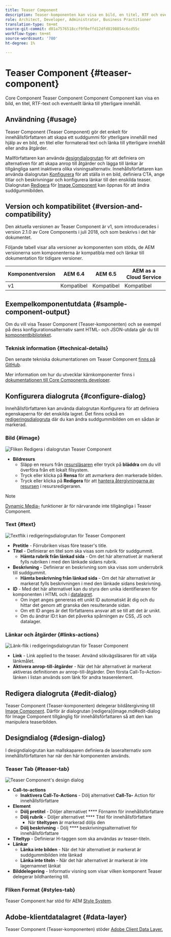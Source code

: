 ```yaml
---
title: Teaser Component
description: Teaser-komponenten kan visa en bild, en titel, RTF och eventuellt länka till ytterligare innehåll.
role: Architect, Developer, Administrator, Business Practitioner
translation-type: tm+mt
source-git-commit: d01a7576518ccf9f0effd12dfd8198854c6cd55c
workflow-type: tm+mt
source-wordcount: '780'
ht-degree: 1%

---
```



# Teaser Component {#teaser-component}

Core Component Teaser Component Component Component kan visa en bild, en titel, RTF-text och eventuellt länka till ytterligare innehåll.

## Användning {#usage}

Teaser Component (Teaser Component) gör det enkelt för innehållsförfattaren att skapa ett suddgummi för ytterligare innehåll med hjälp av en bild, en titel eller formaterad text och länka till ytterligare innehåll eller andra åtgärder.

Mallförfattaren kan använda [designdialogrutan](#design-dialog) för att definiera om alternativen för att skapa anrop till åtgärder och lägga till länkar är tillgängliga samt inaktivera olika visningsalternativ. Innehållsförfattaren kan använda dialogrutan [Konfigurera](#configure-dialog) för att ställa in en bild, definiera CTA, ange titlar och beskrivningar och konfigurera länkar till den enskilda teaser. Dialogrutan [Redigera](image.md#edit-dialog) för [Image Component](image.md) kan öppnas för att ändra suddgummibilden.

## Version och kompatibilitet {#version-and-compatibility}

Den aktuella versionen av Teaser Component är v1, som introducerades i version 2.1.0 av Core Components i juli 2018, och som beskrivs i det här dokumentet.

Följande tabell visar alla versioner av komponenten som stöds, de AEM versionerna som komponenterna är kompatibla med och länkar till dokumentation för tidigare versioner.

| Komponentversion | AEM 6.4 | AEM 6.5 | AEM as a Cloud Service |
|---|---|---|---|
| v1 | Kompatibel | Kompatibel | Kompatibel |

## Exempelkomponentutdata {#sample-component-output}

Om du vill visa Teaser Component (Teaser-komponenten) och se exempel på dess konfigurationsalternativ samt HTML- och JSON-utdata går du till [komponentbiblioteket](https://adobe.com/go/aem_cmp_library_teaser).

### Teknisk information {#technical-details}

Den senaste tekniska dokumentationen om Teaser Component [finns på GitHub](https://adobe.com/go/aem_cmp_tech_teaser_v1).

Mer information om hur du utvecklar kärnkomponenter finns i [dokumentationen till Core Components developer](/help/developing/overview.md).

## Konfigurera dialogruta {#configure-dialog}

Innehållsförfattaren kan använda dialogrutan Konfigurera för att definiera egenskaperna för det enskilda lagret. Det finns också en [redigeringsdialogruta](#edit-dialog) där du kan ändra suddgummibilden om en sådan är markerad.

### Bild {#image}

![Fliken Redigera i dialogrutan Teaser Component](/help/assets/teaser-edit-image.png)

* **Bildresurs**
   * Släpp en resurs från [resursläsaren](https://docs.adobe.com/content/help/en/experience-manager-cloud-service/sites/authoring/fundamentals/environment-tools.html) eller tryck på **bläddra** om du vill överföra från ett lokalt filsystem.
   * Tryck eller klicka på **Rensa** för att avmarkera den markerade bilden.
   * Tryck eller klicka på **Redigera** för att [hantera återgivningarna av resursen](https://docs.adobe.com/content/help/en/experience-manager-cloud-service/assets/manage/manage-digital-assets.html) i resursredigeraren.

>[!NOTE]
>
>[Dynamic Media-](image.md#dynamic-media) funktioner är för närvarande inte tillgängliga i Teaser Component.

### Text {#text}

![Textflik i redigeringsdialogrutan för Teaser Component](/help/assets/teaser-edit-text.png)

* **Pretitle**  - Förrubriken visas före teaser&#39;s title.
* **Titel**  - Definierar en titel som ska visas som rubrik för suddgummit.
   * **Hämta rubrik från länkad sida**  - Om det här alternativet är markerat fylls rubriken i med den länkade sidans rubrik.
* **Beskrivning**  - Definierar en beskrivning som ska visas som underrubrik till suddgummit.
   * **Hämta beskrivning från länkad sida**  - Om det här alternativet är markerat fylls beskrivningen i med den länkade sidans beskrivning.
* **ID**  - Med det här alternativet kan du styra den unika identifieraren för komponenten i HTML och i  [datalagret](/help/developing/data-layer/overview.md).
   * Om inget anges genereras ett unikt ID automatiskt åt dig och du hittar det genom att granska den resulterande sidan.
   * Om ett ID anges är det författarens ansvar att se till att det är unikt.
   * Om du ändrar ID:t kan det påverka spårningen av CSS, JS och datalager.

### Länkar och åtgärder {#links-actions}

![Länk-flik i redigeringsdialogrutan för Teaser Component](/help/assets/teaser-edit-link.png)

* **Link** - Link applied to the teaser. Använd sökvägsläsaren för att välja länkmålet.
* **Aktivera anrop-till-åtgärder** - När det här alternativet är markerat aktiveras definitionen av anrop-till-åtgärder. Den första Call-To-Action-länken i listan används som länk för andra teaserelement.

## Redigera dialogruta {#edit-dialog}

Teaser Component (Teaser-komponenten) delegerar bildåtergivning till [Image Component](image.md). Därför är dialogrutan [redigera](image.md#edit-dialog för Image Component tillgänglig för innehållsförfattaren så att den kan manipulera teaserbilden.

## Designdialog {#design-dialog}

I designdialogrutan kan mallskaparen definiera de laseralternativ som innehållsförfattaren har när den här komponenten används.

### Teaser Tab {#teaser-tab}

![Teaser Component&#39;s design dialog](/help/assets/teaser-design.png)

* **Call-to-actions**
   * **Inaktivera Call-To-Actions** - Dölj alternativet  **Call-To-** Action för innehållsförfattare
* **Element**
   * **Dölj pretitel**  - Döljer alternativet  **** Förnamn för innehållsförfattare
   * **Dölj rubrik**  - Döljer alternativet  **** Titel för innehållsförfattare
      * När **titeltypen** är markerad döljs den
   * **Dölj beskrivning** - Dölj  **** beskrivningsalternativet för innehållsförfattare
* **Titeltyp**  - Definierar H-taggen som ska användas av teaser-titeln.
* **Länkar**
   * **Länka inte bilden**  - När det här alternativet är markerat är suddgummibilden inte länkad
   * **Länka inte titeln** - När det här alternativet är markerat är inte lagernamnet länkat
* **Bilddelegering**  - Informativ visning som visar vilken komponent Teaser delegerar bildhantering till.

### Fliken Format {#styles-tab}

Teaser Component har stöd för AEM [Style System](/help/get-started/authoring.md#component-styling).

## Adobe-klientdatalagret {#data-layer}

Teaser Component (Teaser-komponenten) stöder [Adobe Client Data Layer.](/help/developing/data-layer/overview.md)
